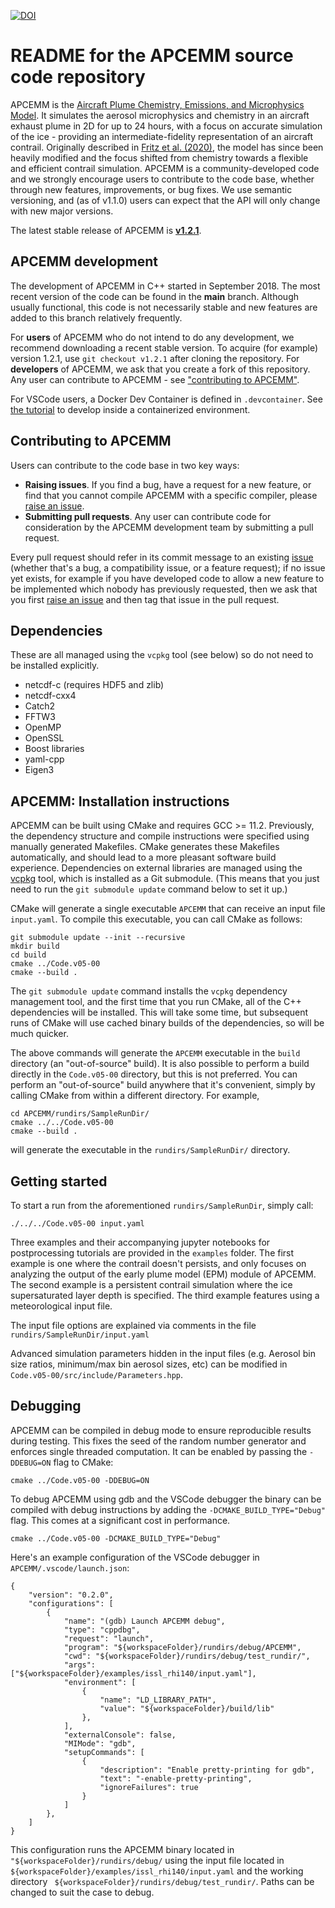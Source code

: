 [![DOI](https://zenodo.org/badge/256520978.svg)](https://zenodo.org/badge/latestdoi/256520978)

# README for the APCEMM source code repository

APCEMM is the [Aircraft Plume Chemistry, Emissions, and Microphysics Model](https://github.com/mit-lae/APCEMM). It simulates the aerosol microphysics and chemistry in an aircraft exhaust plume in 2D for up to 24 hours, with a focus on accurate simulation of the ice - providing an intermediate-fidelity representation of an aircraft contrail. Originally described in [Fritz et al. (2020)](https://acp.copernicus.org/articles/20/5697/2020/), the model has since been heavily modified and the focus shifted from chemistry towards a flexible and efficient contrail simulation. APCEMM is a community-developed code and we strongly encourage users to contribute to the code base, whether through new features, improvements, or bug fixes. We use semantic versioning, and (as of v1.1.0) users can expect that the API will only change with new major versions.

The latest stable release of APCEMM is [__v1.2.1__](https://github.com/MIT-LAE/APCEMM/releases/tag/v1.2.1).

## APCEMM development

The development of APCEMM in C++ started in September 2018. The most recent version of the code can be found in the __main__ branch. Although usually functional, this code is not necessarily stable and new features are added to this branch relatively frequently.

For __users__ of APCEMM who do not intend to do any development, we recommend downloading a recent stable version. To acquire (for example) version 1.2.1, use `git checkout v1.2.1` after cloning the repository.
For __developers__ of APCEMM, we ask that you create a fork of this repository. Any user can contribute to APCEMM - see ["contributing to APCEMM"](#contributing-to-apcemm).

For VSCode users, a Docker Dev Container is defined in `.devcontainer`. See [the tutorial](https://code.visualstudio.com/docs/devcontainers/tutorial) to develop inside a containerized environment.

## Contributing to APCEMM

Users can contribute to the code base in two key ways:

* __Raising issues__. If you find a bug, have a request for a new feature, or find that you cannot compile APCEMM with a specific compiler, please [raise an issue](https://github.com/mit-lae/APCEMM/issues).
* __Submitting pull requests__. Any user can contribute code for consideration by the APCEMM development team by submitting a pull request.

Every pull request should refer in its commit message to an existing [issue](https://github.com/mit-lae/APCEMM/issues) (whether that's a bug, a compatibility issue, or a feature request); if no issue yet exists, for example if you have developed code to allow a new feature to be implemented which nobody has previously requested, then we ask that you first [raise an issue](https://github.com/mit-lae/APCEMM/issues) and then tag that issue in the pull request.

## Dependencies 

These are all managed using the `vcpkg` tool (see below) so do not need to be installed explicitly.

- netcdf-c (requires HDF5 and zlib)
- netcdf-cxx4
- Catch2
- FFTW3
- OpenMP
- OpenSSL
- Boost libraries
- yaml-cpp
- Eigen3

## APCEMM: Installation instructions

APCEMM can be built using CMake and requires GCC >= 11.2. Previously, the dependency structure and compile instructions were specified using manually generated Makefiles. CMake generates these Makefiles automatically, and should lead to a more pleasant software build experience. Dependencies on external libraries are managed using the [vcpkg](https://vcpkg.io/en/) tool, which is installed as a Git submodule. (This means that you just need to run the `git submodule update` command below to set it up.)

CMake will generate a single executable `APCEMM` that can receive an input file `input.yaml`. To compile this executable, you can call CMake as follows:

```
git submodule update --init --recursive
mkdir build
cd build
cmake ../Code.v05-00
cmake --build .
```

The `git submodule update` command installs the `vcpkg` dependency management tool, and the first time that you run CMake, all of the C++ dependencies will be installed. This will take some time, but subsequent runs of CMake will use cached binary builds of the dependencies, so will be much quicker.

The above commands will generate the `APCEMM` executable in the `build` directory (an "out-of-source" build). It is also possible to perform a build directly in the `Code.v05-00` directory, but this is not preferred. You can perform an "out-of-source" build anywhere that it's convenient, simply by calling CMake from within a different directory. For example,
```
cd APCEMM/rundirs/SampleRunDir/
cmake ../../Code.v05-00
cmake --build .
```
will generate the executable in the `rundirs/SampleRunDir/` directory. 

## Getting started
To start a run from the aforementioned `rundirs/SampleRunDir`, simply call:
```
./../../Code.v05-00 input.yaml
```
Three examples and their accompanying jupyter notebooks for postprocessing tutorials are provided in the `examples` folder. The first example is one where the contrail doesn't persists, and only focuses on analyzing the output of the early plume model (EPM) module of APCEMM. The second example is a persistent contrail simulation where the ice supersaturated layer depth is specified. The third example features using a meteorological input file.

The input file options are explained via comments in the file `rundirs/SampleRunDir/input.yaml`

Advanced simulation parameters hidden in the input files (e.g. Aerosol bin size ratios, minimum/max bin aerosol sizes, etc) can be modified in `Code.v05-00/src/include/Parameters.hpp`. 

## Debugging

APCEMM can be compiled in debug mode to ensure reproducible results during testing. This fixes the seed of the random number generator and enforces single threaded computation. It can be enabled by passing the ```-DDEBUG=ON``` flag to CMake:

```
cmake ../Code.v05-00 -DDEBUG=ON
```

To debug APCEMM using gdb and the VSCode debugger the binary can be compiled with debug instructions by adding the ```-DCMAKE_BUILD_TYPE="Debug"``` flag. This comes at a significant cost in performance.

 ```
cmake ../Code.v05-00 -DCMAKE_BUILD_TYPE="Debug"
 ```
 
 Here's an example configuration of the VSCode debugger in ```APCEMM/.vscode/launch.json```:

```
{
    "version": "0.2.0",
    "configurations": [
        {
            "name": "(gdb) Launch APCEMM debug",
            "type": "cppdbg",
            "request": "launch",
            "program": "${workspaceFolder}/rundirs/debug/APCEMM",
            "cwd": "${workspaceFolder}/rundirs/debug/test_rundir/",
            "args": ["${workspaceFolder}/examples/issl_rhi140/input.yaml"],
            "environment": [
                {
                    "name": "LD_LIBRARY_PATH",
                    "value": "${workspaceFolder}/build/lib"
                },
            ],
            "externalConsole": false,
            "MIMode": "gdb",
            "setupCommands": [
                {
                    "description": "Enable pretty-printing for gdb",
                    "text": "-enable-pretty-printing",
                    "ignoreFailures": true
                }
            ]
        },
    ]
}
```

This configuration runs the APCEMM binary located in ```"${workspaceFolder}/rundirs/debug/``` using the input file located in ```${workspaceFolder}/examples/issl_rhi140/input.yaml``` and the working directory ``` ${workspaceFolder}/rundirs/debug/test_rundir/```. Paths can be changed to suit the case to debug.
